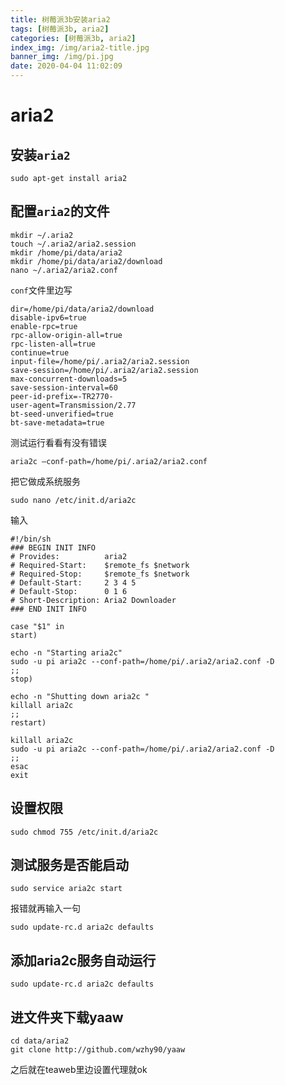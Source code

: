 ```yaml
---
title: 树莓派3b安装aria2
tags: [树莓派3b, aria2]
categories: [树莓派3b, aria2]
index_img: /img/aria2-title.jpg
banner_img: /img/pi.jpg
date: 2020-04-04 11:02:09
---
```

# aria2
## 安装`aria2`
```
sudo apt-get install aria2
```
## 配置`aria2`的文件
```
mkdir ~/.aria2
touch ~/.aria2/aria2.session
mkdir /home/pi/data/aria2
mkdir /home/pi/data/aria2/download
nano ~/.aria2/aria2.conf
```
`conf`文件里边写
```
dir=/home/pi/data/aria2/download
disable-ipv6=true
enable-rpc=true
rpc-allow-origin-all=true
rpc-listen-all=true
continue=true
input-file=/home/pi/.aria2/aria2.session
save-session=/home/pi/.aria2/aria2.session 
max-concurrent-downloads=5
save-session-interval=60
peer-id-prefix=-TR2770-
user-agent=Transmission/2.77
bt-seed-unverified=true
bt-save-metadata=true
```
测试运行看看有没有错误
```
aria2c –conf-path=/home/pi/.aria2/aria2.conf
```
把它做成系统服务
```
sudo nano /etc/init.d/aria2c
```
输入
```
#!/bin/sh
### BEGIN INIT INFO
# Provides:          aria2
# Required-Start:    $remote_fs $network
# Required-Stop:     $remote_fs $network
# Default-Start:     2 3 4 5
# Default-Stop:      0 1 6
# Short-Description: Aria2 Downloader
### END INIT INFO
 
case "$1" in
start)
 
echo -n "Starting aria2c"
sudo -u pi aria2c --conf-path=/home/pi/.aria2/aria2.conf -D
;;
stop)
 
echo -n "Shutting down aria2c "
killall aria2c
;;
restart)
 
killall aria2c
sudo -u pi aria2c --conf-path=/home/pi/.aria2/aria2.conf -D
;;
esac
exit
```
## 设置权限
```
sudo chmod 755 /etc/init.d/aria2c
```
## 测试服务是否能启动
```
sudo service aria2c start
```
报错就再输入一句
```
sudo update-rc.d aria2c defaults
```
## 添加aria2c服务自动运行
```
sudo update-rc.d aria2c defaults
```
## 进文件夹下载yaaw
```
cd data/aria2
git clone http://github.com/wzhy90/yaaw
```
之后就在teaweb里边设置代理就ok